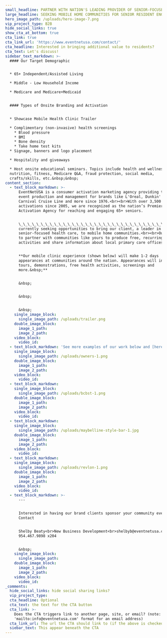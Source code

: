 ```yaml
---
small_headline: PARTNER WITH NATION'S LEADING PROVIDER OF SENIOR-FOCUSED HEALTH CARE
large_headline: SEEKING MOBILE HOME COMMUNITIES FOR SENIOR RESIDENT ENGAGEMENT
hero_image_path: /uploads/hero-image-7.png
vip_project_type: B2B
hide_social_links: true
show_cta_at_bottom: true
cta_link: true
cta_link_url: 'https://www.eventnetusa.com/contact/'
cta_headline: Interested in bringing additional value to residents?
cta_text: Let's discuss!
sidebar_text_markdown: >-
  #### Our Target Demographic


  * 65+ Independent/Assisted Living

  * Middle - Low Household Income

  * Medicare and Medicare+Medicaid


  #### Types of Onsite Branding and Activation


  * Showcase Mobile Health Clinic Trailer

  * Complimentary (non-invasive) health screenings
    * Blood pressure
    * BMI
    * Bone density
    * Take home test kits
  * Signage, banners and logo placement

  * Hospitality and giveaways

  * Host onsite educational seminars. Topics include health and wellness,
  nutrition, fitness, Medicare Q&A, fraud protection, social media,
  crafts/skills, etc.&nbsp;&nbsp;
content_section:
  - text_block_markdown: >-
      EventNetUSA is a consumer activation marketing agency providing turnkey
      event production and management for brands like L'Oreal, Dunkin' Donuts,
      Carnival Cruise Line and more since 1976.<br><br>With over 3,500 Medicare
      activations since 2005, we are recognized as the nation’s Premier
      Activation Agency for reaching and engaging 65+ seniors.


      \_\_\_\_\_\_\_\_\_\_\_\_\_\_\_\_\_\_\_\_\_\_\_\_\_\_\_\_\_\_\_\_\_\_\_\_\_\_\_\_\_\_\_\_\_\_\_\_\_\_\_\_\_\_\_\_\_\_\_\_\_\_\_\_\_\_\_\_\_\_\_\_\_\_\_\_\_\_<br><br>**We're
      currently seeking opportunities to bring our client, a leader in
      senior-focused health care, to mobile home communities.<br><br>Our goal is
      to partner with communities like yours to produce free, recurring social
      activities and share information about local primary care offices.&nbsp;**


      **Our mobile clinic experience (shown below) will make 1-2 days
      appearances at communities around the nation. Appearances will include
      tours, demonstrations, free health activities, screenings and
      more.&nbsp;**


      &nbsp;


      &nbsp;


      &nbsp;
    single_image_block:
      single_image_path: /uploads/trailer.png
    double_image_block:
      image_1_path:
      image_2_path:
    video_block:
      video_id:
  - text_block_markdown: 'See more examples of our work below and [here](/work/).'
    single_image_block:
      single_image_path: /uploads/owners-1.png
    double_image_block:
      image_1_path:
      image_2_path:
    video_block:
      video_id:
  - text_block_markdown:
    single_image_block:
      single_image_path: /uploads/bcbst-1.png
    double_image_block:
      image_1_path:
      image_2_path:
    video_block:
      video_id:
  - text_block_markdown:
    single_image_block:
      single_image_path: /uploads/maybelline-style-bar-1.jpg
    double_image_block:
      image_1_path:
      image_2_path:
    video_block:
      video_id:
  - text_block_markdown:
    single_image_block:
      single_image_path: /uploads/revlon-1.png
    double_image_block:
      image_1_path:
      image_2_path:
    video_block:
      video_id:
  - text_block_markdown: >-
      ---


      Interested in having our brand clients sponsor your community events?
      Contact


      Shelby Beaty<br>New Business Development<br>shelbyb@eventnetusa.com<br>(O)
      954.467.9898 x204


      &nbsp;
    single_image_block:
      single_image_path:
    double_image_block:
      image_1_path:
      image_2_path:
    video_block:
      video_id:
_comments:
  hide_social_links: hide social sharing links?
  vip_project_type:
  cta_headline: Optional
  cta_text: the text for the CTA button
  cta_link: >-
    Does the CTA triggera link to another page, site, or email? (note: use
    'mailto:info@eventnetusa.com' format for an email address)
  cta_link_url: The url the CTA should link to (if the above is checked)
  siebar_text: This appear beneath the CTA
---
```

